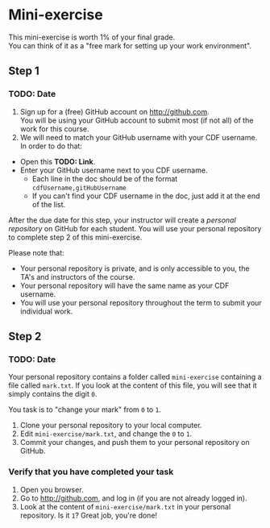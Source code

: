 # Mini-exercise #

This mini-exercise is worth 1% of your final grade.   
You can think of it as a "free mark for setting up your work environment".

## Step 1 ##
### TODO: Date  ###

 1. Sign up for a (free) GitHub account on http://github.com.   
   You will be using your GitHub account to submit most (if not all) of the work for this course.
 2. We will need to match your GitHub username with your CDF username. In order to do that:
   * Open this **TODO: Link**.
   * Enter your GitHub username next to you CDF username.   
      * Each line in the doc should be of the format `cdfUsername,gitHubUsername`   
      * If you can't find your CDF username in the doc, just add it at the end of the list.


After the due date for this step, your instructor will create a *personal repository* on GitHub for each student. You will use your personal repository to complete step 2 of this mini-exercise. 

Please note that:
 * Your personal repository is private, and is only accessible to you, the TA's and instructors of the course.
 * Your personal repository will have the same name as your CDF username.
 * You will use your personal repository throughout the term to submit your individual work.


## Step 2 ##
### TODO: Date ###

Your personal repository contains a folder called `mini-exercise` containing a file called `mark.txt`.
If you look at the content of this file, you will see that it simply contains the digit `0`.

You task is to "change your mark" from `0` to `1`.
 1. Clone your personal repository to your local computer.
 2. Edit `mini-exercise/mark.txt`, and change the `0` to `1`.
 3. Commit your changes, and push them to your personal repository on GitHub.

### Verify that you have completed your task ###

 1. Open you browser.
 2. Go to http://github.com, and log in (if you are not already logged in).
 3. Look at the content of `mini-exercise/mark.txt` in your personal repository. Is it `1`? Great job, you're done!
   
 
